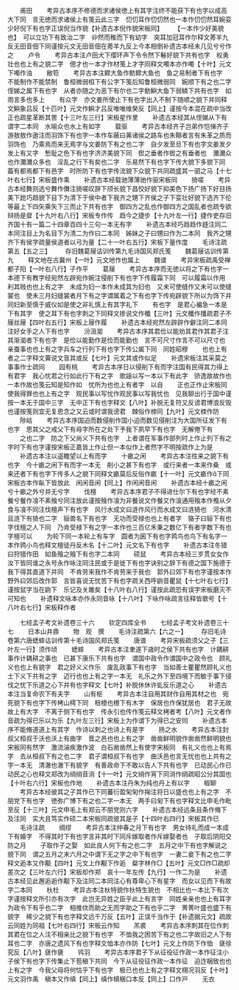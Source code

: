 <!-- { "loadSidebar": true } -->
　　甫田
　　考异古本序不修德而求诸侯徳上有其字注终不能获下有也字以成高大下同　言无徳而求诸侯上有笺云此三字　忉忉耳作忉忉然也一本作忉忉然耳婉娈少好倪下有也字正误倪当作貌【补遗古本倪作貌宋板同】
　　【一本作少好美貌也】　可以立功下有致治二字　丱然而稚而下有幼字　突耳加冠耳作尔释文莠羊九反无田音佃下同谨按元文无田音佃在莠羊九反上今本相倒补遗古本经未几见兮兮作之
　　卢令
　　考异古本注卢田犬下缨环声下令令然下鬈好貌下共有也字　权勇壮也也上有之貌二字　偲才也一本才作材笺上才字同释文噣本亦作噣【十叶】元文下噣作浊
　　敝笱
　　考异古本注鳏大鱼作鲂鳏大鱼也　鱼之易制者下有也字　不能制作不能禁制　鲁桓微弱桓下有公字下笺后知鲁桓微弱同　婉顺下有之也二字　侄娣之属下有也字　从者亦随之为恶下有尔也二字鲂鱮大鱼下弱鳞下共有也字　如雨言多也多上
　　有众字　亦文姜所使止下有也字出入不制下随顺之貌下并同释文鱮象吕反【十匹叶】元文作鱮才吕反唯唯维癸反【同上】谨按今本混在疏中当改正也疏星革断其罟【十三叶左三行】宋板星作里
　　补遗古本经其从侄娣从下有谓字二本同　水喻众也水上有如字
　　载驱
　　考异古本经齐子岂弟作恺悌齐子游敖敖作遨注而羽饰下有也字一本作车蔽曰茀诸侯之路车也朱鞹者言有朱革之质而羽饰也　乃乘焉而来无焉字与文姜防下有之也二字　自夕发至旦下有也字文姜发夕发上有又字　慙耻之色下有也字济济美貌下同　辔之垂者作辔之有垂者也　濔濔众也作濔濔众多也　淫乱之行下有矣也二字　乐易然下有也字下传大貌下多貌下同　葢有都焉都下有邑字　时所防下有也字传流貌下众貌下共同疏盛其一驷之马【十七叶右七行】宋板盛作乘
　　补遗古本经载驰薄薄驰作驱宋板同
　　猗嗟
　　考异古本经舞则选兮舞作儛注猗嗟叹辞下颀长貌下昌佼好貌下抑美色下扬广扬下好目扬美下跄巧趋貌下目下为清下于侯中者下我齐之甥下齐侯之子下娈壮好貌下选齐下伦等最上下四矢乘矢下三而止下共有也字　御四方之乱也作御四方之国乱者也疏专欲辩扬是睂【十九叶右八行】宋板专作传　趋今之捷步【十九叶左一行】捷作吏存旧齐国十有一篇二十四章百四十三句一本无有字
　　补遗古本经巧趋趋作趍注同二本同注目上为名目下为清二为作曰二本同　姊妹之子曰甥曰作为二本同　我齐之甥齐下有侯字疏量侯道者以弓为量【二十一叶右五行】宋板下量作度
　　毛诗注疏第五【五之三】
　　存旧魏葛屦诂训传第九毛诗国风郑氏笺
　　魏葛屦诂训传第九
　　释文地在古冀州【一叶】元文地作也属上
　　魏谱
　　考异宋板疏禹受禅都子阳【一叶右八行】子作平
　　葛屦
　　考异古本序而无徳以将之下有也字一本德下有教字经宛然左辟宛作婉注侵削下有也字下传履霜下同　可以履霜以作用　利其贱也也上有之字　未成为妇一本作未成其为妇也　又未可使缝作又未可以使缝裳也　使未三月妇缝裳者月下有之字谓属着之下有也字下传宛辟貌下所以为饰下并同妇新至慎于威仪如是使之非礼慎上有其字礼下
　　有也字　是君心褊急一本是下有其字　使之耳下有也字刺之下同释文掺说文作櫼【三叶】元文櫼作攕疏君子不屦丝屦【四叶右五行】宋板上屦作履
　　补遗古本经宛然左辟辟作僻注同二本同注好女手之人下有也字
　　汾沮洳
　　考异古本序其君俭以能劝其君作其君子注其渐洳者下有也字　是俭以能勤作是俭而能勤也　言不可尺寸作言不可以尺寸也　亲蚕事也也上有之字兵车之行列下有也字下传公属下同　同姓昭穆
　　也也上有者之二字释文藚说文音其或反【七叶】元文其或作似足
　　补遗宋板注其采莫之事事作士疏同
　　园有桃
　　考异古本序日以侵削下有而字注国有民得其力得上有君字　我心忧君之行如此行下有之字　歌謡以写一本以下有此字　骄逸故故作也一本作故也笺云知是知作如　忧所为也也上有者字　以自
　　正也正作止宋板同　使我得罪也也上有之字　观民事以写忧作观民事以写我忧也　见我聊出行于国中谨按一本无于国中三字　无中正下有也字释文【八叶】补脱无复符又反谤君博浪反毁也谨按笺则宜无复思念之又云或时谓我谤君　棘俗作栜同【九叶】元文栜作防
　　陟岵
　　考异古本序国迫而数侵削作国小迫而数见侵削注为大国所征发下有也字　思其父之戒父下有母字所在之处下予我下夙早下有也字　无解倦下有
　　之也二字　防之下父尚义下共有也字　上者谓在军事作部列时上作止列下有之字时下有也字谨按宋板正嘉皆上作止但一本似作上者然字不明按疏作上为是
　　补遗古本注以遥瞻望以上有而字
　　十畞之闲
　　考异古本注徃来之貌下有也字　今十畞之闲下有而字一本无　削小之甚下有也字　或行来者一本来作桑　或来还者下有也字下传多人之貌下同释文畞莫后反俗作畞【十一叶】元文畞作下同宋板古本作畒下皆放此　闲闲音闲【同上】作闲闲音闲
　　补遗古本经十畞之闲兮十畞之外兮并无兮字
　　伐檀
　　考异古本序君子不得进仕尔下有也字经不素餐兮餐作飡不素飱兮同注放此谨按飱作飡为非餐说文作餐又作湌通用飱本作飧从夕食与飡不同注伐檀声下有也字　风行水成文曰涟作风行而水成文曰涟猗也　河水清且涟下有猗也二字　貆兽名下有也字　无功而受禄也也上有者字　貉子曰貆下有也字伐檀之人下同　乃肯受禄下有之字一本作也三百亿禾秉之数亿下有者字数下有也字檀可以
　　为轮下同一本轮上有车字　圆者为囷下有也字鹑鸟也鸟下有名字一本作鹑小鸟也释文檀徒丹反木名【十二叶】元文名下有也字
　　补遗古本注冬猎曰狩猎作田　如鱼飱之飱下有也字二本同
　　硕鼠
　　考异古本经三岁贯女女作汝下皆同谁之永号永作咏注同注民或于是徙下有也字诀别之辞下有德之国下施德于我下得其直道下并同　不肯劳来我作不肯劳来于我也　郭外曰郊下有也字谨按本作野外曰郊后改作郭　言皆喜说无忧苦下有也字疏关西呼鼩音瞿鼠【十七叶右七行】谨按鼠字当在鼩下　乐记及关雎矣【十八叶右八行】谨按此疏恐有误字宋板磨灭不可知也
　　补遗释文咏本亦作永同音咏【十八叶】下咏作咏疏言往释皆歌号【十八叶右七行】宋板释作者





　　七经孟子考文补遗卷三十六
　　钦定四库全书
　　七经孟子考文补遗卷三十七
　　日本山井鼎
　　物　观　撰
　　毛诗注疏第六【六之一】
　　存旧毛诗卷第六唐蟋蟀诂训传第十毛诗国风郑氏笺
　　唐谱
　　考异宋板疏须父之子【三叶左一行】须作顷
　　蟋蟀
　　考异古本注聿遂下歳时之侯下共有也字　计耦耕事作计耦耕之事也　已甚下康乐下共有也字　谓国中政令作谓国中之政令也　顾礼义也也上有貌字　君之好义义作乐　废乱政事下有也字　当如善士瞿瞿然顾礼义也士下义下共有之字　迈行也也上有之字一本无　礼乐之外下至四境下而敏于事下侵伐之忧下乐道之心下并有也字释文【七叶】补脱休休许虬反乐道之心
　　补遗古本注当复命农下有夫字
　　山有枢
　　考异古本注自用其财作自用其材之也　宛死貌下有也字下传栲山樗下同　杻檍也檍下有木字　保居也作保犹居也　君子无故故上有大字　不离于侧下有也字　传永引也传作笺云释文栲者考【八叶】元文者作音疏为得已乐以为乐【九叶左三行】宋板上为作谓下为得已之安同
　　补遗古本序不能脩道道上有其字　作诗以刺之也诗上有是字
　　扬之水
　　考异古本注封叔父桓叔于沃也沃上有曲字　晋之邑也也上有之字　凿凿鲜明貌作凿凿然鲜明貌也宋板同有然字　激流湍疾激作波　白石凿凿然上有使字宋板同　有礼义也也上有焉字　去从桓叔下有之也二字　君子谓桓叔下有也字　曲沃邑也言无忧也也上共有之字一本无　清澈也澈下有貌字　有善政命下不敢以告人下共有也字　已动民心作已动民之心也释文郑改为绡绡音消【十一叶】元文绡作宵下同消作绡疏昭公分其国也【十叶右六行】宋板也作地
　　补遗古本注丹朱为纯也丹上有以字
　　椒聊
　　考异古本经彼其之子其作已下同蕃衍盈匊匊作掬注将日以盛也也上有之字　不朋党下有也字　徳弥广博下有之也二字一本无　两手曰匊下有也字释文比申毛作毗至反【十三叶】元文申毛上有郑云不朋党则六字
　　补遗古本经远条且条作脩下及注同　实大且笃实作硕二本宋板同疏彼其是子【十四叶右四行】宋板其作已
　　毛诗注疏
　　绸缪
　　考异古本注仲春之月下有也字　男女待礼而成一本成下有婚字　不得其时下有也字言非其时下同斥嫁取者作斥嫁娶者也　子取后阴阳交防之月
　　子取作子之娶　如此良人何下有之也二字　五月之中下有也字解说之貌下同　谓之五月之末六月之中谓下无之字之中下有也字　一妻二妾下有之也二字释文逅本又作觏【四叶】元文上作觏下作逅　粲字林作□【五叶】元文□作□疏却差次之【三叶左六行】宋板却作郑　哀十一年左传【九行】一作二为是
　　补遗古本经见此邂逅逅作觏下及注同二本同注心有尊卑心下有星字　而女以见而下有故字二本同
　　杕杜
　　考异古本注杕特貌作杕特生貌也　不相比也一本比下有次字谨按释文所引亦有次字　此岂无异姓之臣乎此上有言字　同姓亲亲也也上有耳字　为政令下有乎也二字　相推佽而助之无而字助之下有也乎二字　菁菁叶盛也盛下有貌字　稀少之貌下有也字释文远千万反【五叶】正误千当作于【补遗据元文】疏故云同姓为同祖【七叶右四行】宋板云作知
　　羔裘
　　考异古本序刺其在位作刺其君在位之人注不相亲比之貌下有也字　不恤我之困苦下有之也二字故旧之人下有耳也二字　亦唐之遗风下有也字释文恤本亦作防【七叶】元文上作防下作恤　褎徐究反【八叶】褎作褏
　　鸨羽
　　考异古本序君子下从征役征作政一本作征注小子侯下有也字下传集止下苞稹下共同　今下从征役征作政一本作征　迫迮梱致也也上有之字　今我父母将何怙乎下有也字　极已也也上有之字释文栩况羽反【十叶】元文羽作禹　稹本又作缜【同上】缜作槙梱口本反【同上】口作戸
　　无衣
